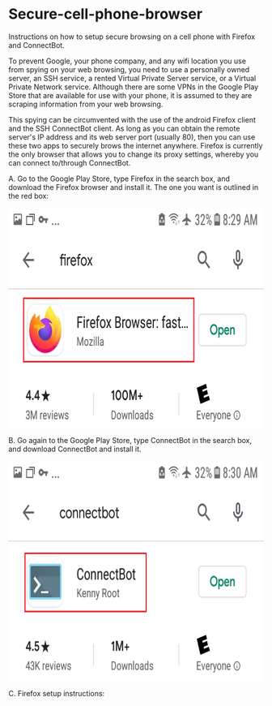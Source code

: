 # Secure-cell-phone-browser
Instructions on how to setup secure browsing on a cell phone with Firefox and ConnectBot.  
  
To prevent Google, your phone company, and any wifi location you use from spying on your web browsing, you need to use a personally owned server, an SSH service, a rented Virtual Private Server service, or a Virtual Private Network service.  Although there are some VPNs in the Google Play Store that are available for use with your phone, it is assumed to they are scraping information from your web browsing. 
  
This spying can be circumvented with the use of the android Firefox client and the SSH ConnectBot client.  As long as you can obtain the remote server's IP address and its web server port (usually 80), then you can use these two apps to securely brows the internet anywhere. Firefox is currently the only browser that allows you to change its proxy settings, whereby you can connect to/through ConnectBot.   
  
A. Go to the Google Play Store, type Firefox in the search box, and download the Firefox browser and install it.  The one you want is outlined in the red box: 
    
<p align="left">
  <img src="/images/scene1.png" width="720" height="434">
</p>
  
B. Go again to the Google Play Store, type ConnectBot in the search box, and download ConnectBot and install it.
    
<p align="left">
  <img src="/images/scene2.png" width="720" height="434">
</p>

C. Firefox setup instructions:  
  
